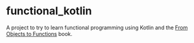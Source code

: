 # functional_kotlin

A project to try to learn functional programming using Kotlin and
the [From Objects to Functions](https://pragprog.com/titles/uboop/from-objects-to-functions/) book.
